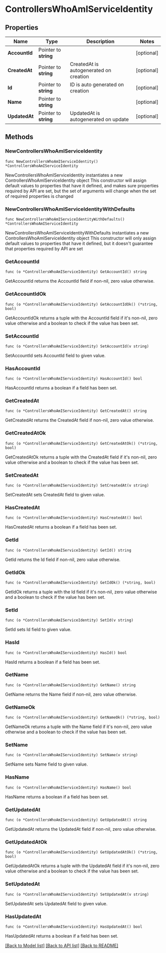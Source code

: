 # ControllersWhoAmIServiceIdentity

## Properties

Name | Type | Description | Notes
------------ | ------------- | ------------- | -------------
**AccountId** | Pointer to **string** |  | [optional] 
**CreatedAt** | Pointer to **string** | CreatedAt is autogenerated on creation | [optional] 
**Id** | Pointer to **string** | ID is auto generated on creation | [optional] 
**Name** | Pointer to **string** |  | [optional] 
**UpdatedAt** | Pointer to **string** | UpdatedAt is autogenerated on update | [optional] 

## Methods

### NewControllersWhoAmIServiceIdentity

`func NewControllersWhoAmIServiceIdentity() *ControllersWhoAmIServiceIdentity`

NewControllersWhoAmIServiceIdentity instantiates a new ControllersWhoAmIServiceIdentity object
This constructor will assign default values to properties that have it defined,
and makes sure properties required by API are set, but the set of arguments
will change when the set of required properties is changed

### NewControllersWhoAmIServiceIdentityWithDefaults

`func NewControllersWhoAmIServiceIdentityWithDefaults() *ControllersWhoAmIServiceIdentity`

NewControllersWhoAmIServiceIdentityWithDefaults instantiates a new ControllersWhoAmIServiceIdentity object
This constructor will only assign default values to properties that have it defined,
but it doesn't guarantee that properties required by API are set

### GetAccountId

`func (o *ControllersWhoAmIServiceIdentity) GetAccountId() string`

GetAccountId returns the AccountId field if non-nil, zero value otherwise.

### GetAccountIdOk

`func (o *ControllersWhoAmIServiceIdentity) GetAccountIdOk() (*string, bool)`

GetAccountIdOk returns a tuple with the AccountId field if it's non-nil, zero value otherwise
and a boolean to check if the value has been set.

### SetAccountId

`func (o *ControllersWhoAmIServiceIdentity) SetAccountId(v string)`

SetAccountId sets AccountId field to given value.

### HasAccountId

`func (o *ControllersWhoAmIServiceIdentity) HasAccountId() bool`

HasAccountId returns a boolean if a field has been set.

### GetCreatedAt

`func (o *ControllersWhoAmIServiceIdentity) GetCreatedAt() string`

GetCreatedAt returns the CreatedAt field if non-nil, zero value otherwise.

### GetCreatedAtOk

`func (o *ControllersWhoAmIServiceIdentity) GetCreatedAtOk() (*string, bool)`

GetCreatedAtOk returns a tuple with the CreatedAt field if it's non-nil, zero value otherwise
and a boolean to check if the value has been set.

### SetCreatedAt

`func (o *ControllersWhoAmIServiceIdentity) SetCreatedAt(v string)`

SetCreatedAt sets CreatedAt field to given value.

### HasCreatedAt

`func (o *ControllersWhoAmIServiceIdentity) HasCreatedAt() bool`

HasCreatedAt returns a boolean if a field has been set.

### GetId

`func (o *ControllersWhoAmIServiceIdentity) GetId() string`

GetId returns the Id field if non-nil, zero value otherwise.

### GetIdOk

`func (o *ControllersWhoAmIServiceIdentity) GetIdOk() (*string, bool)`

GetIdOk returns a tuple with the Id field if it's non-nil, zero value otherwise
and a boolean to check if the value has been set.

### SetId

`func (o *ControllersWhoAmIServiceIdentity) SetId(v string)`

SetId sets Id field to given value.

### HasId

`func (o *ControllersWhoAmIServiceIdentity) HasId() bool`

HasId returns a boolean if a field has been set.

### GetName

`func (o *ControllersWhoAmIServiceIdentity) GetName() string`

GetName returns the Name field if non-nil, zero value otherwise.

### GetNameOk

`func (o *ControllersWhoAmIServiceIdentity) GetNameOk() (*string, bool)`

GetNameOk returns a tuple with the Name field if it's non-nil, zero value otherwise
and a boolean to check if the value has been set.

### SetName

`func (o *ControllersWhoAmIServiceIdentity) SetName(v string)`

SetName sets Name field to given value.

### HasName

`func (o *ControllersWhoAmIServiceIdentity) HasName() bool`

HasName returns a boolean if a field has been set.

### GetUpdatedAt

`func (o *ControllersWhoAmIServiceIdentity) GetUpdatedAt() string`

GetUpdatedAt returns the UpdatedAt field if non-nil, zero value otherwise.

### GetUpdatedAtOk

`func (o *ControllersWhoAmIServiceIdentity) GetUpdatedAtOk() (*string, bool)`

GetUpdatedAtOk returns a tuple with the UpdatedAt field if it's non-nil, zero value otherwise
and a boolean to check if the value has been set.

### SetUpdatedAt

`func (o *ControllersWhoAmIServiceIdentity) SetUpdatedAt(v string)`

SetUpdatedAt sets UpdatedAt field to given value.

### HasUpdatedAt

`func (o *ControllersWhoAmIServiceIdentity) HasUpdatedAt() bool`

HasUpdatedAt returns a boolean if a field has been set.


[[Back to Model list]](../README.md#documentation-for-models) [[Back to API list]](../README.md#documentation-for-api-endpoints) [[Back to README]](../README.md)



